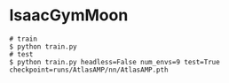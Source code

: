 # IsaacGymMoon

```console
# train
$ python train.py
# test
$ python train.py headless=False num_envs=9 test=True checkpoint=runs/AtlasAMP/nn/AtlasAMP.pth
```
